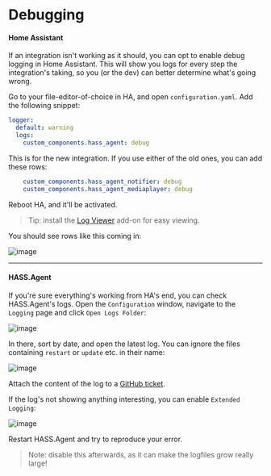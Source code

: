 # Debugging

#### Home Assistant

If an integration isn't working as it should, you can opt to enable debug logging in Home Assistant. This will show you logs for every step the integration's taking, so you (or the dev) can better determine what's going wrong.

Go to your file-editor-of-choice in HA, and open `configuration.yaml`. Add the following snippet:

```yaml
logger:
  default: warning
  logs:
    custom_components.hass_agent: debug
```

This is for the new integration. If you use either of the old ones, you can add these rows:

```yaml
    custom_components.hass_agent_notifier: debug
    custom_components.hass_agent_mediaplayer: debug
```

Reboot HA, and it'll be activated. 

> Tip: install the [Log Viewer](https://github.com/hassio-addons/addon-log-viewer) add-on for easy viewing.

You should see rows like this coming in:

![image](https://user-images.githubusercontent.com/81011038/202460423-721d495d-b160-49e6-a89c-7ab3b66f24ab.png)

----

#### HASS.Agent

If you're sure everything's working from HA's end, you can check HASS.Agent's logs. Open the `Configuration` window, navigate to the `Logging` page and click `Open Logs Folder`:

![image](https://user-images.githubusercontent.com/81011038/202460956-80757e7c-28b4-4fc0-b0e2-27ad99e49b75.png)

In there, sort by date, and open the latest log. You can ignore the files containing `restart` or `update` etc. in their name:

![image](https://user-images.githubusercontent.com/81011038/202461663-8721786b-bdd6-4a32-a0be-62ba74c1e819.png)

Attach the content of the log to a [GitHub ticket](https://github.com/LAB02-Research/HASS.Agent/issues).

If the log's not showing anything interesting, you can enable `Extended Logging`:

![image](https://user-images.githubusercontent.com/81011038/202461944-5fd37baf-998e-407b-836e-0e9ac140a7d0.png)

Restart HASS.Agent and try to reproduce your error.

> Note: disable this afterwards, as it can make the logfiles grow really large!
